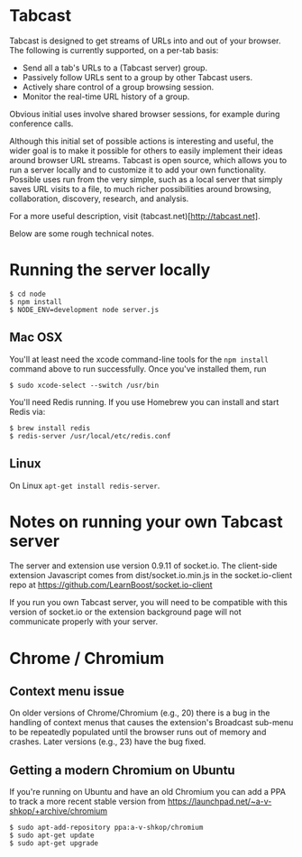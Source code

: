 # Tabcast

Tabcast is designed to get streams of URLs into and out of your
browser. The following is currently supported, on a per-tab
basis:

* Send all a tab's URLs to a (Tabcast server) group.
* Passively follow URLs sent to a group by other Tabcast users.
* Actively share control of a group browsing session.
* Monitor the real-time URL history of a group.

Obvious initial uses involve shared browser sessions,
for example during conference calls.

 Although this initial set of possible actions is interesting and
 useful, the wider goal is to make it possible for others to
 easily implement their ideas around browser URL streams. Tabcast
 is open source, which allows you to run a server locally and to
 customize it to add your own functionality. Possible  uses run
 from the very simple, such as a local server that simply saves
 URL visits to a file, to much richer possibilities around
 browsing, collaboration, discovery, research, and analysis.

 For a more useful description, visit (tabcast.net)[http://tabcast.net].

 Below are some rough technical notes.

# Running the server locally

    $ cd node
    $ npm install
    $ NODE_ENV=development node server.js

## Mac OSX

You'll at least need the xcode command-line tools for the `npm install` command
above to run successfully. Once you've installed them, run

    $ sudo xcode-select --switch /usr/bin

You'll need Redis running. If you use Homebrew you can install and start Redis
via:

    $ brew install redis
    $ redis-server /usr/local/etc/redis.conf

## Linux

On Linux `apt-get install redis-server`.

# Notes on running your own Tabcast server

The server and extension use version 0.9.11 of socket.io. The client-side
extension Javascript comes from dist/socket.io.min.js in the
socket.io-client repo at https://github.com/LearnBoost/socket.io-client

If you run you own Tabcast server, you will need to be compatible with this
version of socket.io or the extension background page will not communicate
properly with your server.

# Chrome / Chromium

## Context menu issue

On older versions of Chrome/Chromium (e.g., 20) there is a bug in the handling
of context menus that causes the extension's Broadcast sub-menu to be repeatedly
populated until the browser runs out of memory and crashes.  Later versions
(e.g., 23) have the bug fixed.

## Getting a modern Chromium on Ubuntu

If you're running on Ubuntu and have an old Chromium you can add a PPA to
track a more recent stable version from
https://launchpad.net/~a-v-shkop/+archive/chromium

    $ sudo apt-add-repository ppa:a-v-shkop/chromium
    $ sudo apt-get update
    $ sudo apt-get upgrade

